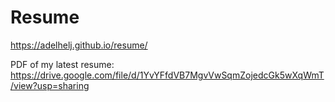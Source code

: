 # Resume 
https://adelhelj.github.io/resume/

PDF of my latest resume: https://drive.google.com/file/d/1YvYFfdVB7MgvVwSqmZojedcGk5wXqWmT/view?usp=sharing
